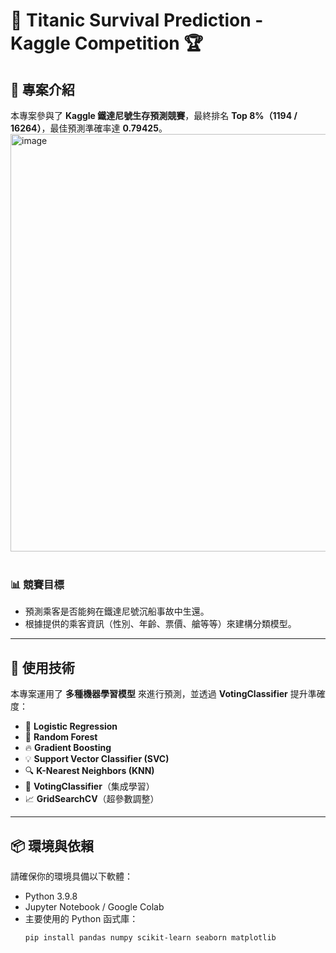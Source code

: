 # 🚢 Titanic Survival Prediction - Kaggle Competition 🏆

## 📖 專案介紹
本專案參與了 **Kaggle 鐵達尼號生存預測競賽**，最終排名 **Top 8%（1194 / 16264）**，最佳預測準確率達 **0.79425**。
<img width="668" alt="image" src="https://github.com/user-attachments/assets/b4eacea3-325e-4cbe-80d2-112fb731940b"><br><br>

### 📊 競賽目標
- 預測乘客是否能夠在鐵達尼號沉船事故中生還。
- 根據提供的乘客資訊（性別、年齡、票價、艙等等）來建構分類模型。

---

## 🚀 **使用技術**
本專案運用了 **多種機器學習模型** 來進行預測，並透過 **VotingClassifier** 提升準確度：
- 🔹 **Logistic Regression**
- 🌲 **Random Forest**
- 🔥 **Gradient Boosting**
- 💡 **Support Vector Classifier (SVC)**
- 🔍 **K-Nearest Neighbors (KNN)**
- 🎯 **VotingClassifier**（集成學習）
- 📈 **GridSearchCV**（超參數調整）

---

## 📦 **環境與依賴**
請確保你的環境具備以下軟體：
- Python 3.9.8
- Jupyter Notebook / Google Colab
- 主要使用的 Python 函式庫：
  ```bash
  pip install pandas numpy scikit-learn seaborn matplotlib
